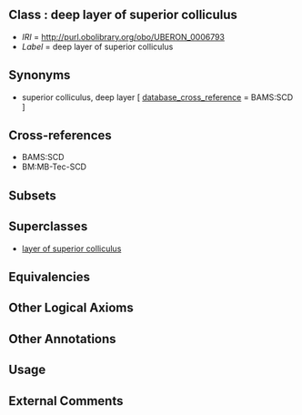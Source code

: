 
## Class : deep layer of superior colliculus

 * *IRI* = http://purl.obolibrary.org/obo/UBERON_0006793
 * *Label* = deep layer of superior colliculus

## Synonyms

 * superior colliculus, deep layer [ [database_cross_reference](../../ef/oboInOwl#hasDbXref.md) = BAMS:SCD ]

## Cross-references

 * BAMS:SCD
 * BM:MB-Tec-SCD

## Subsets


## Superclasses

 * [layer of superior colliculus](../../UBERON/83/UBERON_0006783.md)

## Equivalencies


## Other Logical Axioms


## Other Annotations


## Usage


## External Comments

